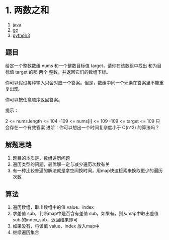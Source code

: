 # 1. 两数之和

1. [java](_0001.java)
2. [go](0001.go)
3. [python3](0001.py)

## 题目

给定一个整数数组 nums 和一个整数目标值 target，请你在该数组中找出 和为目标值 target  的那 两个 整数，并返回它们的数组下标。

你可以假设每种输入只会对应一个答案。但是，数组中同一个元素在答案里不能重复出现。

你可以按任意顺序返回答案。

提示：

2 <= nums.length <= 104
-109 <= nums[i] <= 109
-109 <= target <= 109
只会存在一个有效答案
进阶：你可以想出一个时间复杂度小于 O(n^2) 的算法吗？

## 解题思路

1. 题目的本质是，数组遍历问题
2. 遍历类型的问题，最优解一定与减少遍历次数有关
3. 有一种比较普遍的解法就是拿空间换时间，用map快速检索来换取更少的遍历次数

## 算法

1. 遍历数组，取出数组中的值 value、index
2. 求差值 sub，判断map中是否含有差值 sub，如果有，则从map中取出差值 sub 的index_sub，返回结果即可
3. 如果没有，将该值 value、index 放入map中
4. 继续遍历集合
